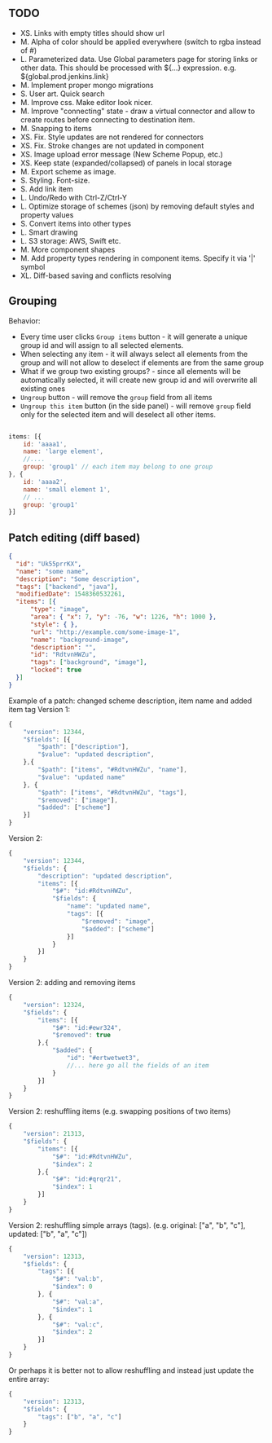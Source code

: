 TODO
-------------
- XS. Links with empty titles should show url
- M. Alpha of color should be applied everywhere (switch to rgba instead of #)
- L. Parameterized data. Use Global parameters page for storing links or other data. This should be processed with ${...} expression. e.g. ${global.prod.jenkins.link}
- M. Implement proper mongo migrations
- S. User art. Quick search
- M. Improve css. Make editor look nicer.
- M. Improve "connecting" state - draw a virtual connector and allow to create routes before connecting to destination item.
- M. Snapping to items
- XS. Fix. Style updates are not rendered for connectors
- XS. Fix. Stroke changes are not updated in component
- XS. Image upload error message (New Scheme Popup, etc.)
- XS. Keep state (expanded/collapsed) of panels in local storage
- M. Export scheme as image.
- S. Styling. Font-size.
- S. Add link item
- L. Undo/Redo with Ctrl-Z/Ctrl-Y
- L. Optimize storage of schemes (json) by removing default styles and property values
- S. Convert items into other types
- L. Smart drawing
- L. S3 storage: AWS, Swift etc.
- M. More component shapes
- M. Add property types rendering in component items. Specify it via '|' symbol
- XL. Diff-based saving and conflicts resolving


Grouping
-------------------
 Behavior:

* Every time user clicks `Group items` button - it will generate a unique group id and will assign to all selected elements.
* When selecting any item - it will always select all elements from the group and will not allow to deselect if elements are from the same group
* What if we group two existing groups? - since all elements will be automatically selected, it will create new group id and will overwrite all existing ones
* `Ungroup` button - will remove the `group` field from all items
* `Ungroup this item` button (in the side panel) - will remove `group` field only for the selected item and will deselect all other items.

```javascript

items: [{
    id: 'aaaa1',
    name: 'large element',
    //....
    group: 'group1' // each item may belong to one group
}, {
    id: 'aaaa2',
    name: 'small element 1',
    // ...
    group: 'group1'
}]
```

Patch editing (diff based)
--------------

```json
{
  "id": "Uk55prrKX",
  "name": "some name",
  "description": "Some description",
  "tags": ["backend", "java"],
  "modifiedDate": 1548360532261,
  "items": [{
      "type": "image",
      "area": { "x": 7, "y": -76, "w": 1226, "h": 1000 },
      "style": { },
      "url": "http://example.com/some-image-1",
      "name": "background-image",
      "description": "",
      "id": "RdtvnHWZu",
      "tags": ["background", "image"],
      "locked": true
  }]
}
```

Example of a patch: changed scheme description, item name and added item tag
Version 1:
```javascript
{
    "version": 12344,
    "$fields": [{
        "$path": ["description"],
        "$value": "updated description",
    },{
        "$path": ["items", "#RdtvnHWZu", "name"],
        "$value": "updated name"
    }, {
        "$path": ["items", "#RdtvnHWZu", "tags"],
        "$removed": ["image"],
        "$added": ["scheme"]
    }]
}
```

Version 2:
```javascript
{
    "version": 12344,
    "$fields": {
        "description": "updated description",
        "items": [{
            "$#": "id:#RdtvnHWZu",
            "$fields": {
                "name": "updated name",
                "tags": [{
                    "$removed": "image",
                    "$added": ["scheme"]
                }]
            }
        }]
    }
}
```

Version 2: adding and removing items
```javascript
{
    "version": 12324,
    "$fields": {
        "items": [{
            "$#": "id:#ewr324",
            "$removed": true
        },{
            "$added": {
                "id": "#ertwetwet3",
                //... here go all the fields of an item
            }
        }]
    }
}
```

Version 2: reshuffling items (e.g. swapping positions of two items)
```javascript
{
    "version": 21313,
    "$fields": {
        "items": [{
            "$#": "id:#RdtvnHWZu",
            "$index": 2
        },{
            "$#": "id:#qrqr21",
            "$index": 1
        }]
    }
}
```


Version 2: reshuffling simple arrays (tags). (e.g. original: ["a", "b", "c"], updated: ["b", "a", "c"])
```javascript
{
    "version": 12313,
    "$fields": {
        "tags": [{
            "$#": "val:b",
            "$index": 0
        }, {
            "$#": "val:a",
            "$index": 1
        }, {
            "$#": "val:c",
            "$index": 2
        }]
    }
}
```

Or perhaps it is better not to allow reshuffling and instead just update the entire array:
```javascript
{
    "version": 12313,
    "$fields": {
        "tags": ["b", "a", "c"]
    }
}
```
